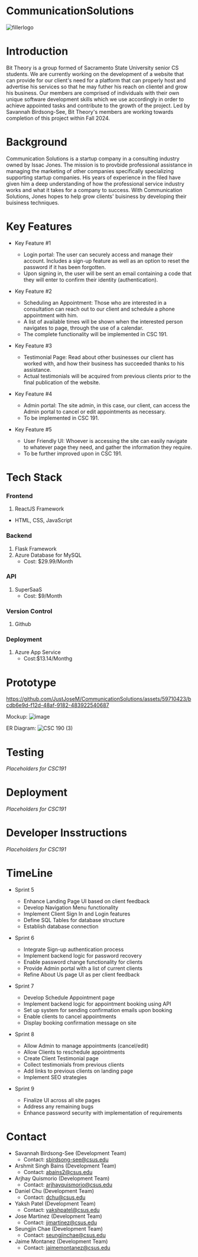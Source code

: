 
# CommunicationSolutions

![fillerlogo](https://github.com/JustJoseM/CommunicationSolutions/assets/115119329/bd259dbd-4098-41f5-9c5f-1d04de4dab84)

# Introduction 
Bit Theory is a group formed of Sacramento State University senior CS students. We are currently working on the development of a website that can provide for our client's need for a platform that can properly host and advertise his services so that he may futher his reach on clientel and grow his business. Our members are comprised of individuals with their own unique software development skills which we use accordingly in order to achieve appointed tasks and contribute to the growth of the project. Led by Savannah Birdsong-See, Bit Theory's members are working towards completion of this project within Fall 2024.

# Background
Communication Solutions is a startup company in a consulting industry owned by Issac Jones. The mission is to provbide professional assistance in managing the marketing of other companies specifically specializing supporting startup companies. His years of experience in the filed have given him a deep understanding of how the professional service industry works and what it takes for a company to success. With Communication Solutions, Jones hopes to help grow clients' buisiness by developing their buisiness techniques.

# Key Features
+ Key Feature #1
   - Login portal: The user can securely access and manage their account. Includes a sign-up feature as well as an option to reset the password if it has been forgotten.
   - Upon signing in, the user will be sent an email containing a code that they will enter to confirm their identity (authentication).
 
+ Key Feature #2
   - Scheduling an Appointment: Those who are interested in a consultation can reach out to our client and schedule a phone appointment with him.
   - A list of available times will be shown when the interested person navigates to page, through the use of a calendar.
   - The complete functionality will be implemented in CSC 191.
 
+ Key Feature #3
   - Testimonial Page: Read about other businesses our client has worked with, and how their business has succeeded thanks to his assistance.
   - Actual testimonials will be acquired from previous clients prior to the final publication of the website.
 
+ Key Feature #4
   - Admin portal: The site admin, in this case, our client, can access the Admin portal to cancel or edit appointments as necessary.
   - To be implemented in CSC 191.
 
+ Key Feature #5
   - User Friendly UI: Whoever is accessing the site can easily navigate to whatever page they need, and gather the information they require.
   - To be further improved upon in CSC 191.

# Tech Stack
### Frontend
1. ReactJS Framework 
  - HTML, CSS, JavaScript

### Backend
1. Flask Framework
2. Azure Database for MySQL
   - Cost: $29.99/Month

### API
1. SuperSaaS
   - Cost: $9/Month

### Version Control
1. Github 

### Deployment
1. Azure App Service
   - Cost:$13.14/Monthg

# Prototype 
https://github.com/JustJoseM/CommunicationSolutions/assets/59710423/bcdb6e9d-f12d-48af-9182-483922540687

Mockup:
![image](https://github.com/JustJoseM/CommunicationSolutions/assets/93031586/ea2c6e3d-92a9-4d82-ba0d-6d5e9b5e1cb7)

ER Diagram:
![CSC 190 (3)](https://github.com/JustJoseM/CommunicationSolutions/assets/93031586/239667fc-b1fa-48bc-a886-930d07e6391e)


# Testing
_Placeholders for CSC191_

# Deployment
_Placeholders for CSC191_

# Developer Insstructions
_Placeholders for CSC191_

# TimeLine
+ Sprint 5
   - Enhance Landing Page UI based on client feedback
   - Develop Navigation Menu functionality
   - Implement Client Sign In and Login features
   - Define SQL Tables for database structure
   - Establish database connection

+ Sprint 6
   - Integrate Sign-up authentication process
   - Implement backend logic for password recovery
   - Enable password change functionality for clients
   - Provide Admin portal with a list of current clients
   - Refine About Us page UI as per client feedback

+ Sprint 7
   - Develop Schedule Appointment page
   - Implement backend logic for appointment booking using API
   - Set up system for sending confirmation emails upon booking
   - Enable clients to cancel appointments
   - Display booking confirmation message on site
 
+ Sprint 8
   - Allow Admin to manage appointments (cancel/edit)
   - Allow Clients to reschedule appointments
   - Create Client Testimonial page
   - Collect testimonials from previous clients
   - Add links to previous clients on landing page
   - Implement SEO strategies
 
+ Sprint 9
   - Finalize UI across all site pages
   - Address any remaining bugs
   - Enhance password security with implementation of requirements 

# Contact
+ Savannah Birdsong-See (Development Team)
   - Contact: sbirdsong-see@csus.edu
+ Arshmit Singh Bains (Development Team)
   - Contact: abains2@csus.edu
+ Arjhay Quismorio (Development Team)
   - Contact: arjhayquismorio@csus.edu
+ Daniel Chu (Development Team)
   - Contact: dchu@csus.edu
+ Yaksh Patel (Development Team)
   - Contact: yakshpatel@csus.edu
+ Jose Martinez (Development Team)
   - Contact: jjmartinez@csus.edu
+ Seungjin Chae (Development Team)
   - Contact: seungjinchae@csus.edu
+ Jaime Montanez (Development Team)
   - Contact: jaimemontanez@csus.edu
